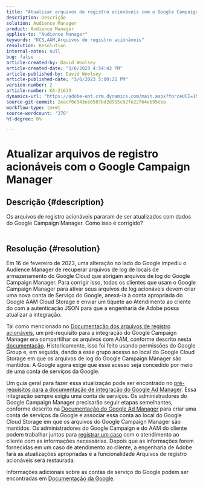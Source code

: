 ```yaml
---
title: "Atualizar arquivos de registro acionáveis com o Google Campaign Manager"
description: Descrição
solution: Audience Manager
product: Audience Manager
applies-to: "Audience Manager"
keywords: "KCS,AAM,Arquivos de registro acionáveis"
resolution: Resolution
internal-notes: null
bug: false
article-created-by: David Woolsey
article-created-date: "3/6/2023 4:54:43 PM"
article-published-by: David Woolsey
article-published-date: "3/6/2023 5:00:21 PM"
version-number: 2
article-number: KA-21633
dynamics-url: "https://adobe-ent.crm.dynamics.com/main.aspx?forceUCI=1&pagetype=entityrecord&etn=knowledgearticle&id=93e0a496-3fbc-ed11-83fe-6045bd006e5a"
source-git-commit: 2eacf0e943ee6587bd2d955c02fe22f64eb95eba
workflow-type: tm+mt
source-wordcount: '376'
ht-degree: 0%

---
```


# Atualizar arquivos de registro acionáveis com o Google Campaign Manager

## Descrição {#description}

Os arquivos de registro acionáveis pararam de ser atualizados com dados do Google Campaign Manager. Como isso é corrigido?
<br> 

## Resolução {#resolution}


Em 16 de fevereiro de 2023, uma alteração no lado do Google impediu o Audience Manager de recuperar arquivos de log de locais de armazenamento do Google Cloud que abrigam arquivos de log do Google Campaign Manager. Para corrigir isso, todos os clientes que usam o Google Campaign Manager para ativar seus arquivos de log acionáveis devem criar uma nova conta de Serviço do Google, anexá-la à conta apropriada do Google AAM Cloud Storage e enviar um tíquete ao Atendimento ao cliente do com a autenticação JSON para que a engenharia de Adobe possa atualizar a integração.

Tal como mencionado no [Documentação dos arquivos de registro acionáveis](https://experienceleague.adobe.com/docs/audience-manager/user-guide/implementation-integration-guides/media-data-integration/actionable-log-files.html?lang=en), um pré-requisito para a integração do Google Campaign Manager era compartilhar os arquivos com AAM, conforme descrito nesta [documentação](https://experienceleague.adobe.com/docs/audience-manager/user-guide/reporting/audience-optimization-reports/audience-optimization-advertisers/import-dcm.html?lang=en). Historicamente, isso foi feito usando permissões do Google Group e, em seguida, dando a esse grupo acesso ao local do Google Cloud Storage em que os arquivos de log do Google Campaign Manager são mantidos. A Google agora exige que esse acesso seja concedido por meio de uma conta de serviços da Google.

Um guia geral para fazer essa atualização pode ser encontrado no [pré-requisitos para a documentação de integração do Google Ad Manager](https://experienceleague.adobe.com/docs/audience-manager/user-guide/reporting/audience-optimization-reports/audience-optimization-publishers/import-dfp.html?lang=en). Essa integração sempre exigiu uma conta de serviços. Os administradores do Google Campaign Manager precisarão seguir etapas semelhantes, conforme descrito na [Documentação do Google Ad Manager](https://experienceleague.adobe.com/docs/audience-manager/user-guide/reporting/audience-optimization-reports/audience-optimization-publishers/import-dfp.html?lang=en) para criar uma conta de serviços da Google e associar essa conta ao local do Google Cloud Storage em que os arquivos do Google Campaign Manager são mantidos. Os administradores do Google Campaign e do AAM do cliente podem trabalhar juntos para [registrar um caso](https://experienceleague.adobe.com/docs/customer-one/using/home.html) com o atendimento ao cliente com as informações necessárias. Depois que as informações forem fornecidas em um caso de atendimento ao cliente, a engenharia de Adobe fará as atualizações apropriadas e a funcionalidade Arquivos de registro acionáveis será restaurada.

Informações adicionais sobre as contas de serviço do Google podem ser encontradas em [Documentação da Google](https://cloud.google.com/iam/docs/service-accounts-create#creating_a_service_account).
